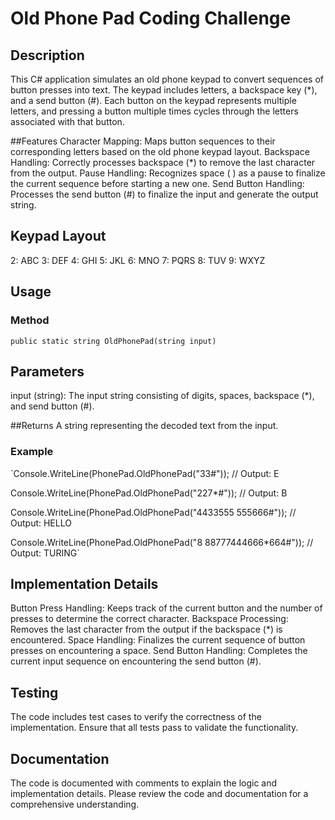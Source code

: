 # Old Phone Pad Coding Challenge
## Description
This C# application simulates an old phone keypad to convert sequences of button presses into text. The keypad includes letters, a backspace key (*), and a send button (#). Each button on the keypad represents multiple letters, and pressing a button multiple times cycles through the letters associated with that button.

##Features
Character Mapping: Maps button sequences to their corresponding letters based on the old phone keypad layout.
Backspace Handling: Correctly processes backspace (*) to remove the last character from the output.
Pause Handling: Recognizes space ( ) as a pause to finalize the current sequence before starting a new one.
Send Button Handling: Processes the send button (#) to finalize the input and generate the output string.

## Keypad Layout
2: ABC
3: DEF
4: GHI
5: JKL
6: MNO
7: PQRS
8: TUV
9: WXYZ

## Usage
### Method

`public static string OldPhonePad(string input)`

## Parameters
input (string): The input string consisting of digits, spaces, backspace (*), and send button (#).

##Returns
A string representing the decoded text from the input.

### Example

`Console.WriteLine(PhonePad.OldPhonePad("33#"));          // Output: E

Console.WriteLine(PhonePad.OldPhonePad("227*#"));        // Output: B

Console.WriteLine(PhonePad.OldPhonePad("4433555 555666#")); // Output: HELLO

Console.WriteLine(PhonePad.OldPhonePad("8 88777444666*664#")); // Output: TURING`

## Implementation Details
Button Press Handling: Keeps track of the current button and the number of presses to determine the correct character.
Backspace Processing: Removes the last character from the output if the backspace (*) is encountered.
Space Handling: Finalizes the current sequence of button presses on encountering a space.
Send Button Handling: Completes the current input sequence on encountering the send button (#).

## Testing
The code includes test cases to verify the correctness of the implementation. Ensure that all tests pass to validate the functionality.

## Documentation
The code is documented with comments to explain the logic and implementation details. Please review the code and documentation for a comprehensive understanding.

